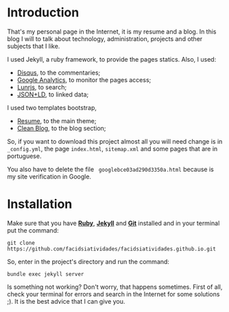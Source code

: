 # Introduction

That's my personal page in the Internet, it is my resume and a blog. In this blog I will to talk about technology, administration, projects and other subjects that I like.

I used Jekyll, a ruby framework, to provide the pages statics. Also, I used:

* [Disqus][disqus], to the commentaries;
* [Google Analytics][analytics], to monitor the pages access;
* [Lunrjs][lunrjs], to search;
* [JSON+LD][jsonld], to linked data;

I used two templates bootstrap,
* [Resume][resume], to the main theme;
* [Clean Blog][clean-blog], to the blog section;

So, if you want to download this project almost all you will need change is in `_config.yml`, the page `index.html`, `sitemap.xml` and some pages that are in portuguese.

You also have to delete the file `
googlebce03ad290d3350a.html` because is my site verification in Google.

# Installation

Make sure that you have [**Ruby**][ruby], [**Jekyll**][jekyll] and [**Git**][git] installed and in your terminal put the command:

	git clone https://github.com/facidsiatividades/facidsiatividades.github.io.git

So, enter in the project's directory and run the command:
	
	bundle exec jekyll server


  
Is something not working? Don't worry, that happens sometimes. First of all, check your terminal for errors and search in the Internet for some solutions ;). It is the best advice that I can give you.

[ruby]: https://www.ruby-lang.org/en/ "Ruby language"
[jekyll]: https://jekyllrb.com/ "Jekyll"
[git]: https://git-scm.com/ "Git"
[disqus]: https://disqus.com/ "Disqus - build an audience on your website"
[analytics]: https://www.google.com/analytics/ "Google Analytics"
[lunrjs]: https://lunrjs.com/ "Lunrjs - Search made simple"
[jsonld]: https://json-ld.org/ "JSON for Linking Data"
[resume]: https://startbootstrap.com/template-overviews/resume/ "Template Bootstrap: Resume"
[clean-blog]: https://startbootstrap.com/template-overviews/clean-blog/ "Template Bootstrap: Clean Blog"
